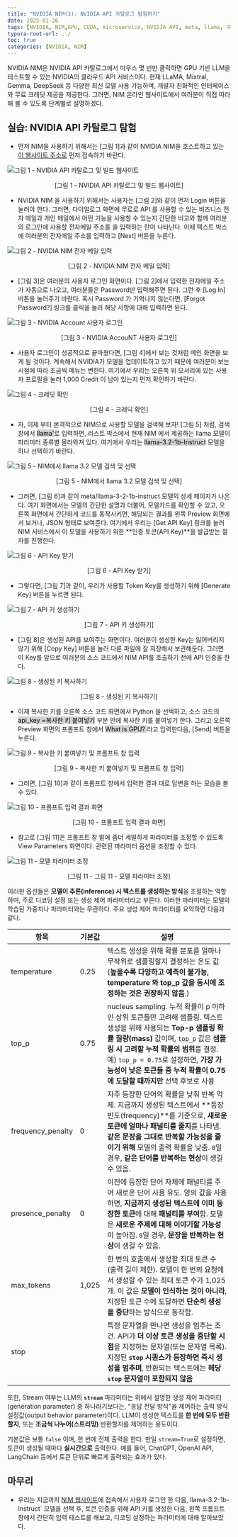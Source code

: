 ```yaml
---
title: "NVIDIA NIM(3): NVIDIA API 카탈로그 탐험하기"
date: 2025-01-26
tags: [NVIDIA, NIM,GPU, CUDA, microservice, NVIDIA API, meta, llama, 쿠버네티스, 마이크로서비스, 추론, 메타, 라마]
typora-root-url: ../
toc: true
categories: [NVIDIA, NIM]
---
```


NVIDIA NIM은 NVIDIA API 카탈로그에서 마우스 몇 번만 클릭하면 GPU 기반 LLM을 테스트할 수 있는 NVIDIA의 클라우드 API 서비스이다. 현재  LLaMA, Mixtral, Gemma, DeepSeek 등 다양한 최신 모델 사용 가능하며, 개발자 친화적인 인터페이스와 무료 크레딧 제공을 제공한다. 그러면, NIM 온라인 웹사이트에서 여러분이 직접 따라해 볼 수 있도록 단계별로 설명하겠다. 



## **실습: NVIDIA API 카탈로그 탐험**

- 먼저 NIM을 사용하기 위해서는 [그림 1]과 같이 NVIDIA NIM을 호스트하고 있는 [이 웹사이트 주소로](https://build.nvidia.com/explore/discover) 먼저 접속하기 바란다.

![그림 1 - NVIDIA API 카탈로그 및 빌드 웹사이트](../images/2025-01/NIM-2-01.png)

<div align="center">[그림 1 - NVIDIA API 카탈로그 및 빌드 웹사이트]</div>



* NVIDIA NIM 을 사용하기 위해서는 사용자는 [그림 2]와 같이 먼저 Login 버튼을 눌러야 한다. 그러면, 다이얼로그 화면에 무료로 API 를 사용할 수 있는 비즈니스 전자 메일과 개인 메일에서 어떤 기능을 사용할 수 있는지 간단한 비교와 함께 여러분의 로그인에 사용할 전자메일 주소를 을 입력하는 란이 나타난다. 이때 텍스트 박스에 여러분의 전자메일 주소를 입력하고 [Next] 버튼을 누른다. 

![그림 2 - NVIDIA NIM 전자 메일 입력](../images/2025-01/NIM-2-02.png)

<div align="center">[그림 2 - NVIDIA NIM 전자 메일 입력]</div>



* [그림 3]은 여러분의 사용자 로그인 화면이다. [그림 2]에서 입력한 전자메일 주소가 자동으로 나오고, 여러분들은 Password만 입력해주면 된다. 그런 후 [Log In] 버튼을 눌러주기 바란다. 혹시 Password 가 기억나지 않는다면, [Forgot Password?] 링크를 클릭을 눌러 해당 사항에 대해 입력하면 된다. 

![그림 3 - NVIDIA Account 사용자 로그인 ](../images/2025-01/NIM-2-03.png)

<div align="center">[그림 3 - NVIDIA AccouNT 사용자 로그인]</div>



* 사용자 로그인이 성공적으로 끝마쳤다면, [그림 4]에서 보는 것처럼 메인 화면을 보게 될 것이다. 계속해서 NVIDIA가 모델을 업데이트하고 있기 때문에 여러분이 보는 시점에 따라 조금씩 메뉴는 변한다. 여기에서 우리는 오른쪽 위 모서리에 있는 사용자 프로필을 눌러 1,000 Credit 이 남아 있는지 먼저 확인하기 바란다.  

![그림 4 - 크레딧 확인](../images/2025-01/NIM-2-04.png)

<div align="center">[그림 4 - 크레딕 확인]</div>



* 자, 이제 부터 본격적으로 NIM으로 사용할 모델을 검색해 보자! [그림 5] 처럼, 검색 창에서 <mark style="background-color: lightgray;">llama'</mark>로 입력하면, 리스트 박스에서 현재 NIM 에서 제공하는 llama 모델이 파라미터 종류별 올라와져 있다. 여기에서 우리는 <mark style="background-color: lightgray;">llama-3.2-1b-Instruct</mark> 모델을 하나 선택하기 바란다.  

![그림 5 - NIM에서 llama 3.2 모델 검색 및 선택](../images/2025-01/NIM-2-05.png)

<div align="center">[그림 5 - NIM에서 llama 3.2 모델 검색 및 선택]</div>



* 그러면, [그림 6]과 같이 meta/llama-3-2-1b-instruct 모델의 상세 페이지가 나온다. 여기 화면에서는 모델의 간단한 설명과 더불어, 모델카드를 확인할 수 있고, 오른쪽 화면에서 간단하게 코드를 동작시키면, 해당되는 결과를 왼쪽 Preview 화면에서 보거나, JSON 형태로 보여준다. 여기에서 우리는 [Get API Key] 링크를 눌러 NIM 서비스에서 이 모델을 사용하기 위한 **인증 토큰(API Key)**을 발급받는 절차를 진행한다. 

![그림 6 - API Key 받기](../images/2025-01/NIM-2-06.png)

<div align="center">[그림 6 - API Key 받기]</div>



* 그렇다면, [그림 7]과 같이, 우리가 사용할 Token Key를 생성하기 위해 [Generate Key] 버튼을 누르면 된다. 

![그림 7 - API 키 생성하기](../images/2025-01/NIM-2-07.png)

<div align="center">[그림 7 - API 키 생성하기]</div>



* [그림 8]은 생성된 API를 보여주는 화면이다. 여러분이 생성한 Key는 잃어버리지 않기 위해 [Copy Key] 버튼을 눌러 다른 파일에 잘 저장해서 보관해둔다. 그러면 이 Key를 앞으로 여러분의 소스 코드에서 NIM API를 호출하기 전에 API 인증을 한다.

![그림 8 - 생성된 키 복사하기](../images/2025-01/NIM-2-08.png)

<div align="center">[그림 8 - 생성된 키 복사하기]</div>



* 이제 복사한 키를 오른쪽 소스 코드 화면에서 Python 을 선택하고, 소스 코드의 <mark style="background-color: lightgray;">api_key =복사한 키 붙여넣기</mark> 부분 안에 복사한 키를 붙여넣기 한다.  그리고 오른쪽 Preview 화면의 프롬프트 창에서 <mark style="background-color: lightgray;">What is GPU? </mark>라고 입력한다음, [Send] 버튼을 누른다. 

![그림 9 - 복사한 키 붙여넣기 및 프롬프트 창 입력](../images/2025-01/NIM-2-09.png)

<div align="center">[그림 9 - 복사한 키 붙여넣기 및 프롬프트 창 입력]</div>



* 그러면, [그림 10]과 같이 프롬프트 창에서 입력한 결과 대로 답변을 하는 모습을 볼 수 있다. 

![그림 10 - 프롬프트 입력 결과 화면](../images/2025-01/NIM-2-10.png)

<div align="center">[그림 10 - 프롬프트 입력 결과 화면]</div>



* 참고로 [그림 11]은 프롬프트 창 밑에 좀더 세밀하게 파라미터를 조정할 수 있도록 View Parameters 화면이다. 관련된 파라미터 옵션을 조정할 수 있다. 

![그림 11 - 모델 파라미터 조정](../images/2025-01/NIM-2-11.png)

<div align="center">[그림 11 - 그림 11 - 모델 파라미터 조정]</div>



이러한 옵션들은 **모델이 추론(inference) 시 텍스트를 생성하는 방식**을 조절하는 역할하며, 주로 디코딩 설정 또는 생성 제어 파라미터라고 부른다. 이러한 파라미터는 모델의 학습된 가중치나 파라미터와는 무관하다. 주요 생성 제어 파라미터를 요약하면 다음과 같다. 



| 항목              | 기본값 | 설명                                                         |
| ----------------- | -------- | ---------------------------------------------------------- |
| temperature       | 0.25     | 텍스트 생성을 위해 확률 분포를 얼마나 무작위로 샘플링할지 결정하는 온도 값 (**높을수록 다양하고 예측이 불가능, temperature 와 top_p 값을 동시에 조정하는 것은 권장하지 않음**.) |
| top_p             | 0.75     | nucleus sampling. 누적 확률이 p 이하인 상위 토큰들만 고려해 샘플링. 텍스트 생성을 위해 사용되는 **Top-p 샘플링 확률 질량(mass)** 값이며, `top_p` 값은 **샘플링 시 고려할 누적 확률의 범위**를 결정. 예) `top_p = 0.75`로 설정하면, **가장 가능성이 낮은 토큰들 중 누적 확률이 0.75에 도달할 때까지만** 선택 후보로 사용 |
| frequency_penalty | 0        | 자주 등장한 단어의 확률을 낮춰 반복 억제. 지금까지 생성된 텍스트에서 **등장 빈도(frequency)**를 기준으로, **새로운 토큰에 얼마나 패널티를 줄지**를 나타냄. **같은 문장을 그대로 반복할 가능성을 줄이기 위해** 모델의 출력 확률을 낮춤. `0`일 경우, **같은 단어를 반복하는 현상**이 생길 수 있음. |
| presence_penalty  | 0        | 이전에 등장한 단어 자체에 패널티를 주어 새로운 단어 사용 유도. 양의 값을 사용하면, **지금까지 생성된 텍스트에 이미 등장한 토큰**에 대해 **패널티를 부여**함. 모델은 **새로운 주제에 대해 이야기할 가능성**이 높아짐. `0`일 경우, **문장을 반복하는 현상**이 생길 수 있음. |
| max_tokens        | 1,025    | 한 번의 호출에서 생성할 최대 토큰 수 (출력 길이 제한). 모델이 한 번의 요청에서 생성할 수 있는 최대 토큰 수가 1,025개. 이 값은 **모델이 인식하는 것이 아니라**, 지정된 토큰 수에 도달하면 **단순히 생성을 중단**하는 방식으로 동작함. |
| stop              |         | 특정 문자열을 만나면 생성을 멈추는 조건. API가 **더 이상 토큰 생성을 중단할 시점**을 지정하는 문자열(또는 문자열 목록). 지정된 **`stop` 시퀀스가 등장하면 즉시 생성을 멈추며**, 반환되는 텍스트에는 **해당 `stop` 문자열이 포함되지 않음** |





또한, Stream 여부는 LLM의 **`stream`** 파라미터는 위에서 설명한 생성 제어 파라미터(generation parameter) 중 하나라기보다는, "응답 전달 방식"을 제어하는 출력 방식 설정값(output behavior parameter)이다.  LLM이 생성한 텍스트를 **한 번에 모두 반환할지**, 또는 **조금씩 나누어(스트리밍)** 반환할지를 제어하는 용도이다. 

기본값은 보통 `false` 이며, 한 번에 전체 출력을 한다. 만일 `stream=True`로 설정하면, 토큰이 생성될 때마다 **실시간으로** 출력한다. 예를 들어, ChatGPT, OpenAI API, LangChain 등에서 토큰 단위로 빠르게 출력되는 효과가 있다.



## **마무리**

- 우리는 지금까지 [NIM 웹사이트](https://build.nvidia.com/explore/discover)에 접속해서 사용자 로그인 한 다음,  llama-3.2-1b-Instruct` 모델을 선택 후, 토큰 인증을 위해 API 키를 생성한 다음, 왼쪽 프롬프트 창에서 간단히 입력 테스트를 해보고, 디코딩 설정하는 파라미터에 대해 알아보았다. 
